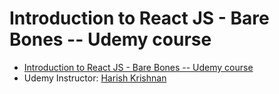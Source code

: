 # Introduction to React JS - Bare Bones -- Udemy course
- [Introduction to React JS - Bare Bones -- Udemy course](https://www.udemy.com/course/introduction-to-react-js-bare-bones/)
- Udemy Instructor: [Harish Krishnan](https://www.udemy.com/user/harish-krishnan-5/)
